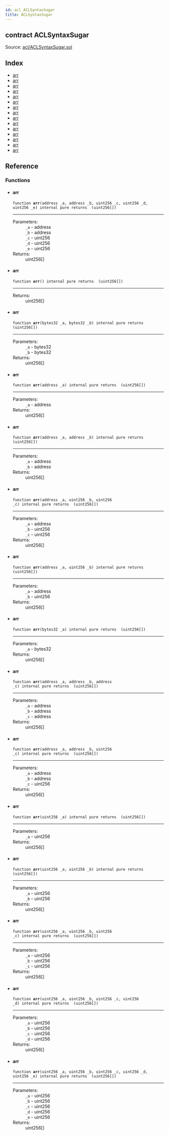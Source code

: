 ```yaml
---
id: acl_ACLSyntaxSugar
title: ACLSyntaxSugar
---
```


<div class="contract-doc"><div class="contract"><h2 class="contract-header"><span class="contract-kind">contract</span> ACLSyntaxSugar</h2><div class="source">Source: <a href="https://github.com/aragon/aragonOS//blob/v3.1.4/contracts/acl/ACLSyntaxSugar.sol" target="_blank">acl/ACLSyntaxSugar.sol</a></div></div><div class="index"><h2>Index</h2><ul><li><a href="acl_ACLSyntaxSugar.html#arr">arr</a></li><li><a href="acl_ACLSyntaxSugar.html#arr">arr</a></li><li><a href="acl_ACLSyntaxSugar.html#arr">arr</a></li><li><a href="acl_ACLSyntaxSugar.html#arr">arr</a></li><li><a href="acl_ACLSyntaxSugar.html#arr">arr</a></li><li><a href="acl_ACLSyntaxSugar.html#arr">arr</a></li><li><a href="acl_ACLSyntaxSugar.html#arr">arr</a></li><li><a href="acl_ACLSyntaxSugar.html#arr">arr</a></li><li><a href="acl_ACLSyntaxSugar.html#arr">arr</a></li><li><a href="acl_ACLSyntaxSugar.html#arr">arr</a></li><li><a href="acl_ACLSyntaxSugar.html#arr">arr</a></li><li><a href="acl_ACLSyntaxSugar.html#arr">arr</a></li><li><a href="acl_ACLSyntaxSugar.html#arr">arr</a></li><li><a href="acl_ACLSyntaxSugar.html#arr">arr</a></li><li><a href="acl_ACLSyntaxSugar.html#arr">arr</a></li></ul></div><div class="reference"><h2>Reference</h2><div class="functions"><h3>Functions</h3><ul><li><div class="item function"><span id="arr" class="anchor-marker"></span><h4 class="name">arr</h4><div class="body"><code class="signature">function <strong>arr</strong><span>(address _a, address _b, uint256 _c, uint256 _d, uint256 _e) </span><span>internal </span><span>pure </span><span>returns  (uint256[]) </span></code><hr/><dl><dt><span class="label-parameters">Parameters:</span></dt><dd><div><code>_a</code> - address</div><div><code>_b</code> - address</div><div><code>_c</code> - uint256</div><div><code>_d</code> - uint256</div><div><code>_e</code> - uint256</div></dd><dt><span class="label-return">Returns:</span></dt><dd>uint256[]</dd></dl></div></div></li><li><div class="item function"><span id="arr" class="anchor-marker"></span><h4 class="name">arr</h4><div class="body"><code class="signature">function <strong>arr</strong><span>() </span><span>internal </span><span>pure </span><span>returns  (uint256[]) </span></code><hr/><dl><dt><span class="label-return">Returns:</span></dt><dd>uint256[]</dd></dl></div></div></li><li><div class="item function"><span id="arr" class="anchor-marker"></span><h4 class="name">arr</h4><div class="body"><code class="signature">function <strong>arr</strong><span>(bytes32 _a, bytes32 _b) </span><span>internal </span><span>pure </span><span>returns  (uint256[]) </span></code><hr/><dl><dt><span class="label-parameters">Parameters:</span></dt><dd><div><code>_a</code> - bytes32</div><div><code>_b</code> - bytes32</div></dd><dt><span class="label-return">Returns:</span></dt><dd>uint256[]</dd></dl></div></div></li><li><div class="item function"><span id="arr" class="anchor-marker"></span><h4 class="name">arr</h4><div class="body"><code class="signature">function <strong>arr</strong><span>(address _a) </span><span>internal </span><span>pure </span><span>returns  (uint256[]) </span></code><hr/><dl><dt><span class="label-parameters">Parameters:</span></dt><dd><div><code>_a</code> - address</div></dd><dt><span class="label-return">Returns:</span></dt><dd>uint256[]</dd></dl></div></div></li><li><div class="item function"><span id="arr" class="anchor-marker"></span><h4 class="name">arr</h4><div class="body"><code class="signature">function <strong>arr</strong><span>(address _a, address _b) </span><span>internal </span><span>pure </span><span>returns  (uint256[]) </span></code><hr/><dl><dt><span class="label-parameters">Parameters:</span></dt><dd><div><code>_a</code> - address</div><div><code>_b</code> - address</div></dd><dt><span class="label-return">Returns:</span></dt><dd>uint256[]</dd></dl></div></div></li><li><div class="item function"><span id="arr" class="anchor-marker"></span><h4 class="name">arr</h4><div class="body"><code class="signature">function <strong>arr</strong><span>(address _a, uint256 _b, uint256 _c) </span><span>internal </span><span>pure </span><span>returns  (uint256[]) </span></code><hr/><dl><dt><span class="label-parameters">Parameters:</span></dt><dd><div><code>_a</code> - address</div><div><code>_b</code> - uint256</div><div><code>_c</code> - uint256</div></dd><dt><span class="label-return">Returns:</span></dt><dd>uint256[]</dd></dl></div></div></li><li><div class="item function"><span id="arr" class="anchor-marker"></span><h4 class="name">arr</h4><div class="body"><code class="signature">function <strong>arr</strong><span>(address _a, uint256 _b) </span><span>internal </span><span>pure </span><span>returns  (uint256[]) </span></code><hr/><dl><dt><span class="label-parameters">Parameters:</span></dt><dd><div><code>_a</code> - address</div><div><code>_b</code> - uint256</div></dd><dt><span class="label-return">Returns:</span></dt><dd>uint256[]</dd></dl></div></div></li><li><div class="item function"><span id="arr" class="anchor-marker"></span><h4 class="name">arr</h4><div class="body"><code class="signature">function <strong>arr</strong><span>(bytes32 _a) </span><span>internal </span><span>pure </span><span>returns  (uint256[]) </span></code><hr/><dl><dt><span class="label-parameters">Parameters:</span></dt><dd><div><code>_a</code> - bytes32</div></dd><dt><span class="label-return">Returns:</span></dt><dd>uint256[]</dd></dl></div></div></li><li><div class="item function"><span id="arr" class="anchor-marker"></span><h4 class="name">arr</h4><div class="body"><code class="signature">function <strong>arr</strong><span>(address _a, address _b, address _c) </span><span>internal </span><span>pure </span><span>returns  (uint256[]) </span></code><hr/><dl><dt><span class="label-parameters">Parameters:</span></dt><dd><div><code>_a</code> - address</div><div><code>_b</code> - address</div><div><code>_c</code> - address</div></dd><dt><span class="label-return">Returns:</span></dt><dd>uint256[]</dd></dl></div></div></li><li><div class="item function"><span id="arr" class="anchor-marker"></span><h4 class="name">arr</h4><div class="body"><code class="signature">function <strong>arr</strong><span>(address _a, address _b, uint256 _c) </span><span>internal </span><span>pure </span><span>returns  (uint256[]) </span></code><hr/><dl><dt><span class="label-parameters">Parameters:</span></dt><dd><div><code>_a</code> - address</div><div><code>_b</code> - address</div><div><code>_c</code> - uint256</div></dd><dt><span class="label-return">Returns:</span></dt><dd>uint256[]</dd></dl></div></div></li><li><div class="item function"><span id="arr" class="anchor-marker"></span><h4 class="name">arr</h4><div class="body"><code class="signature">function <strong>arr</strong><span>(uint256 _a) </span><span>internal </span><span>pure </span><span>returns  (uint256[]) </span></code><hr/><dl><dt><span class="label-parameters">Parameters:</span></dt><dd><div><code>_a</code> - uint256</div></dd><dt><span class="label-return">Returns:</span></dt><dd>uint256[]</dd></dl></div></div></li><li><div class="item function"><span id="arr" class="anchor-marker"></span><h4 class="name">arr</h4><div class="body"><code class="signature">function <strong>arr</strong><span>(uint256 _a, uint256 _b) </span><span>internal </span><span>pure </span><span>returns  (uint256[]) </span></code><hr/><dl><dt><span class="label-parameters">Parameters:</span></dt><dd><div><code>_a</code> - uint256</div><div><code>_b</code> - uint256</div></dd><dt><span class="label-return">Returns:</span></dt><dd>uint256[]</dd></dl></div></div></li><li><div class="item function"><span id="arr" class="anchor-marker"></span><h4 class="name">arr</h4><div class="body"><code class="signature">function <strong>arr</strong><span>(uint256 _a, uint256 _b, uint256 _c) </span><span>internal </span><span>pure </span><span>returns  (uint256[]) </span></code><hr/><dl><dt><span class="label-parameters">Parameters:</span></dt><dd><div><code>_a</code> - uint256</div><div><code>_b</code> - uint256</div><div><code>_c</code> - uint256</div></dd><dt><span class="label-return">Returns:</span></dt><dd>uint256[]</dd></dl></div></div></li><li><div class="item function"><span id="arr" class="anchor-marker"></span><h4 class="name">arr</h4><div class="body"><code class="signature">function <strong>arr</strong><span>(uint256 _a, uint256 _b, uint256 _c, uint256 _d) </span><span>internal </span><span>pure </span><span>returns  (uint256[]) </span></code><hr/><dl><dt><span class="label-parameters">Parameters:</span></dt><dd><div><code>_a</code> - uint256</div><div><code>_b</code> - uint256</div><div><code>_c</code> - uint256</div><div><code>_d</code> - uint256</div></dd><dt><span class="label-return">Returns:</span></dt><dd>uint256[]</dd></dl></div></div></li><li><div class="item function"><span id="arr" class="anchor-marker"></span><h4 class="name">arr</h4><div class="body"><code class="signature">function <strong>arr</strong><span>(uint256 _a, uint256 _b, uint256 _c, uint256 _d, uint256 _e) </span><span>internal </span><span>pure </span><span>returns  (uint256[]) </span></code><hr/><dl><dt><span class="label-parameters">Parameters:</span></dt><dd><div><code>_a</code> - uint256</div><div><code>_b</code> - uint256</div><div><code>_c</code> - uint256</div><div><code>_d</code> - uint256</div><div><code>_e</code> - uint256</div></dd><dt><span class="label-return">Returns:</span></dt><dd>uint256[]</dd></dl></div></div></li></ul></div></div></div>
